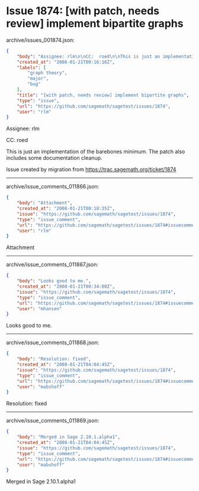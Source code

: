 # Issue 1874: [with patch, needs review] implement bipartite graphs

archive/issues_001874.json:
```json
{
    "body": "Assignee: rlm\n\nCC:  roed\n\nThis is just an implementation of the barebones minimum. The patch also includes some documentation cleanup.\n\nIssue created by migration from https://trac.sagemath.org/ticket/1874\n\n",
    "created_at": "2008-01-21T00:16:16Z",
    "labels": [
        "graph theory",
        "major",
        "bug"
    ],
    "title": "[with patch, needs review] implement bipartite graphs",
    "type": "issue",
    "url": "https://github.com/sagemath/sagetest/issues/1874",
    "user": "rlm"
}
```
Assignee: rlm

CC:  roed

This is just an implementation of the barebones minimum. The patch also includes some documentation cleanup.

Issue created by migration from https://trac.sagemath.org/ticket/1874





---

archive/issue_comments_011866.json:
```json
{
    "body": "Attachment",
    "created_at": "2008-01-21T00:18:35Z",
    "issue": "https://github.com/sagemath/sagetest/issues/1874",
    "type": "issue_comment",
    "url": "https://github.com/sagemath/sagetest/issues/1874#issuecomment-11866",
    "user": "rlm"
}
```

Attachment



---

archive/issue_comments_011867.json:
```json
{
    "body": "Looks good to me.",
    "created_at": "2008-01-21T00:34:00Z",
    "issue": "https://github.com/sagemath/sagetest/issues/1874",
    "type": "issue_comment",
    "url": "https://github.com/sagemath/sagetest/issues/1874#issuecomment-11867",
    "user": "mhansen"
}
```

Looks good to me.



---

archive/issue_comments_011868.json:
```json
{
    "body": "Resolution: fixed",
    "created_at": "2008-01-21T04:04:45Z",
    "issue": "https://github.com/sagemath/sagetest/issues/1874",
    "type": "issue_comment",
    "url": "https://github.com/sagemath/sagetest/issues/1874#issuecomment-11868",
    "user": "mabshoff"
}
```

Resolution: fixed



---

archive/issue_comments_011869.json:
```json
{
    "body": "Merged in Sage 2.10.1.alpha1",
    "created_at": "2008-01-21T04:04:45Z",
    "issue": "https://github.com/sagemath/sagetest/issues/1874",
    "type": "issue_comment",
    "url": "https://github.com/sagemath/sagetest/issues/1874#issuecomment-11869",
    "user": "mabshoff"
}
```

Merged in Sage 2.10.1.alpha1
